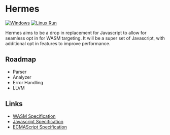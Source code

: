 # Hermes
[![Windows](https://github.com/chadc1050/Hermes/actions/workflows/windows-build.yml/badge.svg)](https://github.com/chadc1050/Hermes/actions/workflows/windows-build.yml)
[![Linux Run](https://github.com/chadc1050/Hermes/actions/workflows/linux-build.yml/badge.svg)](https://github.com/chadc1050/Hermes/actions/workflows/linux-build.yml)

Hermes aims to be a drop in replacement for Javascript to allow for seamless opt in for WASM targeting. It will be a super set of Javascript, with additional opt in features to improve performance.

## Roadmap
- Parser
- Analyzer
- Error Handling
- LLVM

## Links
- [WASM Specification](https://webassembly.github.io/spec/core/)
- [Javascript Specification](https://developer.mozilla.org/en-US/docs/Web/JavaScript)
- [ECMAScript Specification](https://262.ecma-international.org/#sec-ecmascript-language-lexical-grammar)
